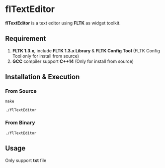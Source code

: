 # flTextEditor
**flTextEditor** is a text editor using **FLTK** as widget toolkit.
## Requirement
1. **FLTK 1.3.x**, include **FLTK 1.3.x Library** & **FLTK Config Tool** (FLTK Config Tool only for install from source)
2. **GCC** compiler support **C++14** (Only for install from source)

## Installation & Execution
### From Source
```shell
make
```
```shell
./flTextEditor
```

### From Binary
```shell
./flTextEditor
```

## Usage
Only support **txt** file
